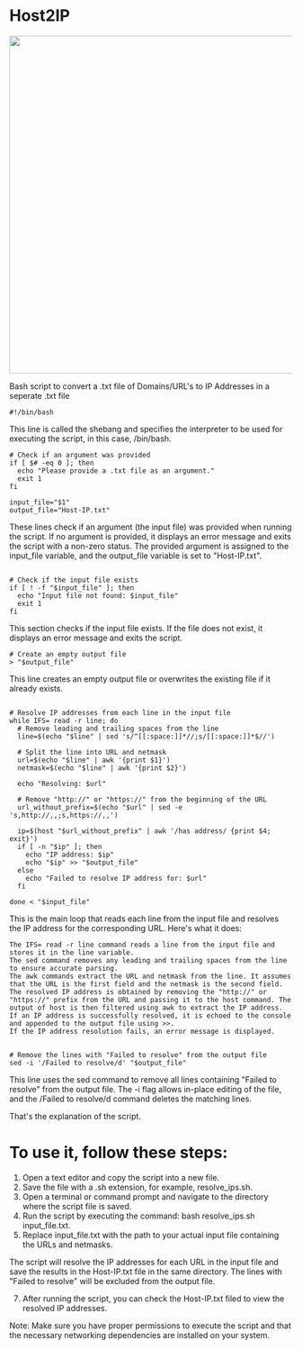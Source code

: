 # Host2IP
<img src="https://media.giphy.com/media/l49JMe9WDPzJTamwE/giphy.gif" width="800" height="600" />


Bash script to convert a .txt file of Domains/URL's to IP Addresses in a seperate .txt file 


```
#!/bin/bash
```
This line is called the shebang and specifies the interpreter to be used for executing the script, in this case, /bin/bash.

```
# Check if an argument was provided
if [ $# -eq 0 ]; then
  echo "Please provide a .txt file as an argument."
  exit 1
fi

input_file="$1"
output_file="Host-IP.txt"
```
These lines check if an argument (the input file) was provided when running the script. If no argument is provided, it displays an error message and exits the script with a non-zero status. The provided argument is assigned to the input_file variable, and the output_file variable is set to "Host-IP.txt".

```

# Check if the input file exists
if [ ! -f "$input_file" ]; then
  echo "Input file not found: $input_file"
  exit 1
fi

```
This section checks if the input file exists. If the file does not exist, it displays an error message and exits the script.

```
# Create an empty output file
> "$output_file"
```
This line creates an empty output file or overwrites the existing file if it already exists.

```

# Resolve IP addresses from each line in the input file
while IFS= read -r line; do
  # Remove leading and trailing spaces from the line
  line=$(echo "$line" | sed 's/^[[:space:]]*//;s/[[:space:]]*$//')

  # Split the line into URL and netmask
  url=$(echo "$line" | awk '{print $1}')
  netmask=$(echo "$line" | awk '{print $2}')

  echo "Resolving: $url"

  # Remove "http://" or "https://" from the beginning of the URL
  url_without_prefix=$(echo "$url" | sed -e 's,http://,,;s,https://,,')

  ip=$(host "$url_without_prefix" | awk '/has address/ {print $4; exit}')
  if [ -n "$ip" ]; then
    echo "IP address: $ip"
    echo "$ip" >> "$output_file"
  else
    echo "Failed to resolve IP address for: $url"
  fi

done < "$input_file"
```
This is the main loop that reads each line from the input file and resolves the IP address for the corresponding URL. Here's what it does:

    The IFS= read -r line command reads a line from the input file and stores it in the line variable.
    The sed command removes any leading and trailing spaces from the line to ensure accurate parsing.
    The awk commands extract the URL and netmask from the line. It assumes that the URL is the first field and the netmask is the second field.
    The resolved IP address is obtained by removing the "http://" or "https://" prefix from the URL and passing it to the host command. The output of host is then filtered using awk to extract the IP address.
    If an IP address is successfully resolved, it is echoed to the console and appended to the output file using >>.
    If the IP address resolution fails, an error message is displayed.

```

# Remove the lines with "Failed to resolve" from the output file
sed -i '/Failed to resolve/d' "$output_file"
```
This line uses the sed command to remove all lines containing "Failed to resolve" from the output file. The -i flag allows in-place editing of the file, and the /Failed to resolve/d command deletes the matching lines.

That's the explanation of the script. 
# To use it, follow these steps:

   1. Open a text editor and copy the script into a new file.
   2. Save the file with a .sh extension, for example, resolve_ips.sh.
   3. Open a terminal or command prompt and navigate to the directory where the script file is saved.
   5. Run the script by executing the command: bash resolve_ips.sh input_file.txt.
   6. Replace input_file.txt with the path to your actual input file containing the URLs and netmasks.

The script will resolve the IP addresses for each URL in the input file and save the results in the Host-IP.txt file in the same directory. The lines with "Failed to resolve" will be excluded from the output file.

  7. After running the script, you can check the Host-IP.txt filed to view the resolved IP addresses.

Note: Make sure you have proper permissions to execute the script and that the necessary networking dependencies are installed on your system.
